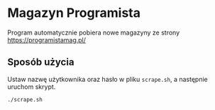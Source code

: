 # Magazyn Programista

Program automatycznie pobiera nowe magazyny ze strony https://programistamag.pl/

## Sposób użycia

Ustaw nazwę użytkownika oraz hasło w pliku `scrape.sh`, a następnie uruchom skrypt.

```bash
./scrape.sh
```
